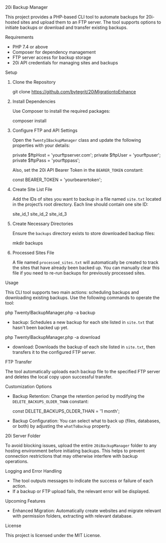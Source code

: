 
20i Backup Manager

This project provides a PHP-based CLI tool to automate backups for 20i-hosted sites and upload them to an FTP server. The tool supports options to initiate backups or download and transfer existing backups.

Requirements

- PHP 7.4 or above
- Composer for dependency management
- FTP server access for backup storage
- 20i API credentials for managing sites and backups

Setup

1. Clone the Repository

   git clone https://github.com/bytegrit/20iMigrationtoEnhance

2. Install Dependencies

   Use Composer to install the required packages:

   composer install

3. Configure FTP and API Settings

   Open the `TwentyIBackupManager` class and update the following properties with your details:

   private $ftpHost = 'yourftpserver.com';
   private $ftpUser = 'yourftpuser';
   private $ftpPass = 'yourftppass';

   Also, set the 20i API Bearer Token in the `BEARER_TOKEN` constant:

   const BEARER_TOKEN = 'yourbearertoken';

4. Create Site List File

   Add the IDs of sites you want to backup in a file named `site.txt` located in the project’s root directory. Each line should contain one site ID:

   site_id_1
   site_id_2
   site_id_3

5. Create Necessary Directories

   Ensure the `backups` directory exists to store downloaded backup files:

   mkdir backups

6. Processed Sites File

   A file named `processed_sites.txt` will automatically be created to track the sites that have already been backed up. You can manually clear this file if you need to re-run backups for previously processed sites.

Usage

This CLI tool supports two main actions: scheduling backups and downloading existing backups. Use the following commands to operate the tool:

php TwentyIBackupManager.php -a backup

- backup: Schedules a new backup for each site listed in `site.txt` that hasn't been backed up yet.

php TwentyIBackupManager.php -a download

- download: Downloads the backup of each site listed in `site.txt`, then transfers it to the configured FTP server.

FTP Transfer

The tool automatically uploads each backup file to the specified FTP server and deletes the local copy upon successful transfer.

Customization Options

- Backup Retention: Change the retention period by modifying the `DELETE_BACKUPS_OLDER_THAN` constant:

  const DELETE_BACKUPS_OLDER_THAN = '1 month';

- Backup Configuration: You can select what to back up (files, databases, or both) by adjusting the `whatToBackup` property.

20i Server Folder

To avoid blocking issues, upload the entire `20iBackupManager` folder to any hosting environment before initiating backups. This helps to prevent connection restrictions that may otherwise interfere with backup operations.

Logging and Error Handling

- The tool outputs messages to indicate the success or failure of each action.
- If a backup or FTP upload fails, the relevant error will be displayed.


Upcoming Features

- Enhanced Migration: Automatically create websites and migrate relevant with permission folders, extracting with relevant database.

License

This project is licensed under the MIT License.
